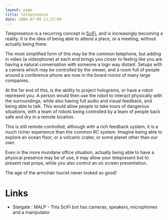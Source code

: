 ```yaml
---
layout: page
title: telepresence
date: 2006-07-09 13:27:09
---
```

<p>Telepresence is a recurring concept in <a class="wiki" href="/wiki/scifi.html" title="scifi">SciFi</a>, and is increasingly becoming a reality. It is the idea of being able to attend a place, or a meeting, without actually being there.
</p>
<p>The most simplified form of this may be the common telephone, but adding in video (a videophone) at each end brings you closer to feeling like you are having a natural conversation with someone a logn way distant. Setups with a camera which may be controlled by the viewer, and a room full of people around a conference phone are now in the board rooms of many large companies.
</p>
<p>At the far end of this, is the ability to project holograms, or have a robot represent you. A person would then use the robot to interact physically with the surroundings, while also having full audio and visual feedback, and being able to talk. This would allow people to take tours of dangerous situations, with a team of robots being controlled by a team of people back safe and dry in a remote location.
</p>
<p>This is still remote controlled, although with a rich feedback system, it is a much richer experience than the common RC system. Imagine being able to explore an ocean floor, or a volcanic crater, or some planet other than our own.
</p>
<p>Even in the more mundane office situation, actually being able to have a physical presence may be of use, it may allow your telepresent bot to present real props, while you also control an on screen presentation.
</p>
<p>The age of the armchair tourist never looked so good!
</p>
<h1 id="Links">Links</h1>
<ul><li> Stargate : MALP - This SciFi bot has cameras, speakers, microphones and a manipulator
</li></ul><p>
</p>
